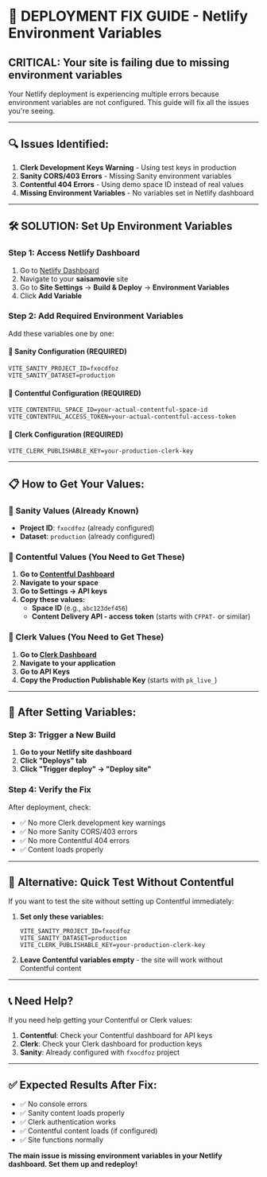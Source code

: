 # 🚨 DEPLOYMENT FIX GUIDE - Netlify Environment Variables

## **CRITICAL: Your site is failing due to missing environment variables**

Your Netlify deployment is experiencing multiple errors because environment variables are not configured. This guide will fix all the issues you're seeing.

---

## 🔍 **Issues Identified:**

1. **Clerk Development Keys Warning** - Using test keys in production
2. **Sanity CORS/403 Errors** - Missing Sanity environment variables  
3. **Contentful 404 Errors** - Using demo space ID instead of real values
4. **Missing Environment Variables** - No variables set in Netlify dashboard

---

## 🛠️ **SOLUTION: Set Up Environment Variables**

### **Step 1: Access Netlify Dashboard**

1. Go to [Netlify Dashboard](https://app.netlify.com/)
2. Navigate to your **saisamovie** site
3. Go to **Site Settings** → **Build & Deploy** → **Environment Variables**
4. Click **Add Variable**

### **Step 2: Add Required Environment Variables**

Add these variables one by one:

#### **🔐 Sanity Configuration (REQUIRED)**
```
VITE_SANITY_PROJECT_ID=fxocdfoz
VITE_SANITY_DATASET=production
```

#### **📝 Contentful Configuration (REQUIRED)**
```
VITE_CONTENTFUL_SPACE_ID=your-actual-contentful-space-id
VITE_CONTENTFUL_ACCESS_TOKEN=your-actual-contentful-access-token
```

#### **🔑 Clerk Configuration (REQUIRED)**
```
VITE_CLERK_PUBLISHABLE_KEY=your-production-clerk-key
```

---

## 📋 **How to Get Your Values:**

### **🔐 Sanity Values (Already Known)**
- **Project ID**: `fxocdfoz` (already configured)
- **Dataset**: `production` (already configured)

### **📝 Contentful Values (You Need to Get These)**

1. **Go to [Contentful Dashboard](https://app.contentful.com)**
2. **Navigate to your space**
3. **Go to Settings → API keys**
4. **Copy these values:**
   - **Space ID** (e.g., `abc123def456`)
   - **Content Delivery API - access token** (starts with `CFPAT-` or similar)

### **🔑 Clerk Values (You Need to Get These)**

1. **Go to [Clerk Dashboard](https://dashboard.clerk.com/)**
2. **Navigate to your application**
3. **Go to API Keys**
4. **Copy the Production Publishable Key** (starts with `pk_live_`)

---

## 🚀 **After Setting Variables:**

### **Step 3: Trigger a New Build**

1. **Go to your Netlify site dashboard**
2. **Click "Deploys" tab**
3. **Click "Trigger deploy" → "Deploy site"**

### **Step 4: Verify the Fix**

After deployment, check:
- ✅ No more Clerk development key warnings
- ✅ No more Sanity CORS/403 errors  
- ✅ No more Contentful 404 errors
- ✅ Content loads properly

---

## 🔧 **Alternative: Quick Test Without Contentful**

If you want to test the site without setting up Contentful immediately:

1. **Set only these variables:**
   ```
   VITE_SANITY_PROJECT_ID=fxocdfoz
   VITE_SANITY_DATASET=production
   VITE_CLERK_PUBLISHABLE_KEY=your-production-clerk-key
   ```

2. **Leave Contentful variables empty** - the site will work without Contentful content

---

## 📞 **Need Help?**

If you need help getting your Contentful or Clerk values:
1. **Contentful**: Check your Contentful dashboard for API keys
2. **Clerk**: Check your Clerk dashboard for production keys
3. **Sanity**: Already configured with `fxocdfoz` project

---

## ✅ **Expected Results After Fix:**

- ✅ No console errors
- ✅ Sanity content loads properly
- ✅ Clerk authentication works
- ✅ Contentful content loads (if configured)
- ✅ Site functions normally

**The main issue is missing environment variables in your Netlify dashboard. Set them up and redeploy!**
